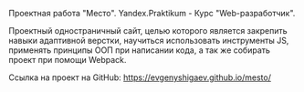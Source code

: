 Проектная работа "Место". Yandex.Praktikum - Курс "Web-разработчик".

Проектный одностраничный сайт, целью которого является закрепить навыки адаптивной верстки, научиться использовать инструменты JS, применять принципы ООП при написании кода, а так же собирать проект при помощи Webpack.

Ссылка на проект на GitHub: https://evgenyshigaev.github.io/mesto/